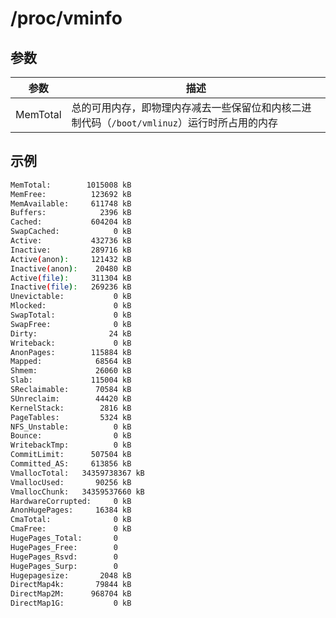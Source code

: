 # /proc/vminfo

## 参数

| 参数     | 描述                                                                                        |
| -------- | ------------------------------------------------------------------------------------------- |
| MemTotal | 总的可用内存，即物理内存减去一些保留位和内核二进制代码（`/boot/vmlinuz`）运行时所占用的内存 |

## 示例

```sh
MemTotal:        1015008 kB
MemFree:          123692 kB
MemAvailable:     611748 kB
Buffers:            2396 kB
Cached:           604204 kB
SwapCached:            0 kB
Active:           432736 kB
Inactive:         289716 kB
Active(anon):     121432 kB
Inactive(anon):    20480 kB
Active(file):     311304 kB
Inactive(file):   269236 kB
Unevictable:           0 kB
Mlocked:               0 kB
SwapTotal:             0 kB
SwapFree:              0 kB
Dirty:                24 kB
Writeback:             0 kB
AnonPages:        115884 kB
Mapped:            68564 kB
Shmem:             26060 kB
Slab:             115004 kB
SReclaimable:      70584 kB
SUnreclaim:        44420 kB
KernelStack:        2816 kB
PageTables:         5324 kB
NFS_Unstable:          0 kB
Bounce:                0 kB
WritebackTmp:          0 kB
CommitLimit:      507504 kB
Committed_AS:     613856 kB
VmallocTotal:   34359738367 kB
VmallocUsed:       90256 kB
VmallocChunk:   34359537660 kB
HardwareCorrupted:     0 kB
AnonHugePages:     16384 kB
CmaTotal:              0 kB
CmaFree:               0 kB
HugePages_Total:       0
HugePages_Free:        0
HugePages_Rsvd:        0
HugePages_Surp:        0
Hugepagesize:       2048 kB
DirectMap4k:       79844 kB
DirectMap2M:      968704 kB
DirectMap1G:           0 kB
```
